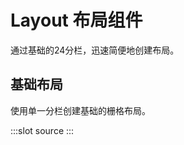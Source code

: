 # Layout 布局组件
通过基础的24分栏，迅速简便地创建布局。
## 基础布局
使用单一分栏创建基础的栅格布局。

<demo-block>
:::slot source
<layout-test1></layout-test1>
:::
</demo-block>

